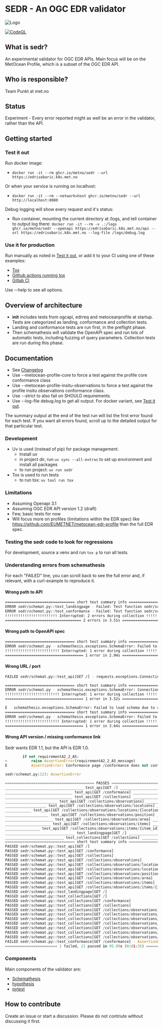 # SEDR - An OGC EDR validator

![Logo](/img/sedr.png "Logo")

[![CodeQL](https://github.com/metno/sedr/actions/workflows/github-code-scanning/codeql/badge.svg)](https://github.com/metno/sedr/actions/workflows/github-code-scanning/codeql)

## What is sedr?

An experimental validator for OGC EDR APIs. Main focus will be on the MetOcean Profile, which is a subset of the OGC EDR API.

## Who is responsible?

Team Punkt at met.no

## Status

Experiment - Every error reported might as well be an error in the validator, rather than the API.

## Getting started

### Test it out

Run docker image:

- `docker run -it --rm ghcr.io/metno/sedr --url https://edrisobaric.k8s.met.no`

Or when your service is running on localhost:

- `docker run -it --rm --network=host ghcr.io/metno/sedr --url http://localhost:8080`

Debug logging will show every request and it's status:

- Run container, mounting the current directory at /logs, and tell container to output log there: `docker run -it --rm -v .:/logs ghcr.io/metno/sedr --openapi https://edrisobaric.k8s.met.no/api --url https://edrisobaric.k8s.met.no --log-file /logs/debug.log`

### Use it for production

Run manually as noted in [Test it out](#test-it-out), or add it to your CI using one of these examples:

- [Tox](https://github.com/metno/edrisobaric/blob/main/tox.ini)
- [Github actions running tox](https://github.com/metno/edrisobaric/blob/main/.github/workflows/tests.yml)
- [Gitlab CI](https://github.com/metno/edrisobaric/blob/main/.gitlab-ci.yml)

Use --help to see all options.

## Overview of architecture

- __init__ includes tests from ogcapi, edrreq and metoceanprofile at startup. Tests are categorized as landing, conformance and collection tests.
- Landing and conformance tests are run first, in the preflight phase.
- Then schemathesis will validate the OpenAPI spec and run lots of automatic tests, including fuzzing of query parameters. Collection tests are run during this phase.

## Documentation

- See [Changelog](CHANGELOG.md)
- Use --metocean-profile-core to force a test against the profile core conformance class
- Use --metocean-profile-insitu-observations to force a test against the profile insitu observations conformance class.
- Use --strict to also fail on SHOULD requirements.
- Use --log-file debug.log to get all output. For docker variant, see [Test it out](#test-it-out).

The summary output at the end of the test run will list the first error found for each test. If you want all errors found, scroll up to the detailed output for that particular test.

### Development

- Uv is used (instead of pip) for package management.
  - Install uv
  - in project dir, run `uv sync --all-extras` to set up environment and install all packages
  - to run project: `uv run sedr`
- Tox is used to run tests
  - to run tox: `uv tool run tox`

### Limitations

- Assuming Openapi 3.1
- Assuming OGC EDR API version 1.2 (draft)
- Few, basic tests for now
- Will focus more on profiles (limitations within the EDR spec) like <https://github.com/EUMETNET/metocean-edr-profile> than the full EDR spec.

### Testing the sedr code to look for regressions

For development, source a venv and run `tox p` to run all tests.

### Understanding errors from schemathesis

For each "FAILED" line, you can scroll back to see the full error and, if relevant, with a curl-example to reproduce it.

#### Wrong path to API

```bash
================================ short test summary info =================================
ERROR sedr/schemat.py::test_landingpage - Failed: Test function sedr/schemat.py::test_landingpage does not match any API operat...
ERROR sedr/schemat.py::test_conformance - Failed: Test function sedr/schemat.py::test_conformance does not match any API operat...
!!!!!!!!!!!!!!!!!!!!!!!! Interrupted: 2 errors during collection !!!!!!!!!!!!!!!!!!!!!!!!!
=================================== 2 errors in 3.51s ====================================
```

#### Wrong path to OpenAPI spec

```bash
================================ short test summary info =================================
ERROR sedr/schemat.py - schemathesis.exceptions.SchemaError: Failed to load schema due to client error (HTTP ...
!!!!!!!!!!!!!!!!!!!!!!!!! Interrupted: 1 error during collection !!!!!!!!!!!!!!!!!!!!!!!!!
==================================== 1 error in 2.94s ====================================
```

#### Wrong URL / port

```bash
FAILED sedr/schemat.py::test_api[GET /] - requests.exceptions.ConnectionError: HTTPConnectionPool(host='example.com', port=80): M...
```

```bash
================================ short test summary info =================================
ERROR sedr/schemat.py - schemathesis.exceptions.SchemaError: Connection failed
!!!!!!!!!!!!!!!!!!!!!!!!! Interrupted: 1 error during collection !!!!!!!!!!!!!!!!!!!!!!!!!
==================================== 1 error in 3.52s ====================================
```

```bash
E   schemathesis.exceptions.SchemaError: Failed to load schema due to client error (HTTP 404 Not Found)
================================ short test summary info =================================
ERROR sedr/schemat.py - schemathesis.exceptions.SchemaError: Failed to load schema due to client error (HTTP ...
!!!!!!!!!!!!!!!!!!!!!!!!! Interrupted: 1 error during collection !!!!!!!!!!!!!!!!!!!!!!!!!
==================================== 1 error in 3.64s ====================================
```

#### Wrong API version / missing conformance link

Sedr wants EDR 1.1, but the API is EDR 1.0.

```python
        if not requirementA2_2_A5:
>           raise AssertionError(requirementA2_2_A5_message)
E           AssertionError: Conformance page /conformance does not contain the core edr class http://www.opengis.net/spec/ogcapi-edr-1/1.1/conf/core. See <https://docs.ogc.org/is/19-086r6/19-086r6.html#_c9401fee-54b9-d116-8365-af0f85a8243d> for more info.

sedr/schemat.py:123: AssertionError

========================================= PASSES =========================================
____________________________________ test_api[GET /] _____________________________________
_______________________________ test_api[GET /conformance] _______________________________
_______________________________ test_api[GET /collections] _______________________________
________________________ test_api[GET /collections/observations] _________________________
___________________ test_api[GET /collections/observations/locations] ____________________
____________ test_api[GET /collections/observations/locations/{location_id}] _____________
____________________ test_api[GET /collections/observations/position] ____________________
______________________ test_api[GET /collections/observations/area] ______________________
_____________________ test_api[GET /collections/observations/items] ______________________
________________ test_api[GET /collections/observations/items/{item_id}] _________________
________________________________ test_landingpage[GET /] _________________________________
___________________________ test_collections[GET /collections] ___________________________
================================ short test summary info =================================
PASSED sedr/schemat.py::test_api[GET /]
PASSED sedr/schemat.py::test_api[GET /conformance]
PASSED sedr/schemat.py::test_api[GET /collections]
PASSED sedr/schemat.py::test_api[GET /collections/observations]
PASSED sedr/schemat.py::test_api[GET /collections/observations/locations]
PASSED sedr/schemat.py::test_api[GET /collections/observations/locations/{location_id}]
PASSED sedr/schemat.py::test_api[GET /collections/observations/position]
PASSED sedr/schemat.py::test_api[GET /collections/observations/area]
PASSED sedr/schemat.py::test_api[GET /collections/observations/items]
PASSED sedr/schemat.py::test_api[GET /collections/observations/items/{item_id}]
PASSED sedr/schemat.py::test_landingpage[GET /]
PASSED sedr/schemat.py::test_collections[GET /]
PASSED sedr/schemat.py::test_collections[GET /conformance]
PASSED sedr/schemat.py::test_collections[GET /collections]
PASSED sedr/schemat.py::test_collections[GET /collections/observations]
PASSED sedr/schemat.py::test_collections[GET /collections/observations/locations]
PASSED sedr/schemat.py::test_collections[GET /collections/observations/locations/{location_id}]
PASSED sedr/schemat.py::test_collections[GET /collections/observations/position]
PASSED sedr/schemat.py::test_collections[GET /collections/observations/area]
PASSED sedr/schemat.py::test_collections[GET /collections/observations/items]
PASSED sedr/schemat.py::test_collections[GET /collections/observations/items/{item_id}]
FAILED sedr/schemat.py::test_conformance[GET /conformance] - AssertionError: Conformance page /conformance does not contain the core edr class htt...
======================== 1 failed, 21 passed in 95.89s (0:01:35) =========================
```

### Components

Main components of the validator are:

- [Schemathesis](https://schemathesis.readthedocs.io/en/stable/)
- [hypothesis](https://hypothesis.readthedocs.io/en/latest/)
- [pytest](https://docs.pytest.org/en/stable/)

## How to contribute

Create an issue or start a discussion. Please do not contriute without
discussing it first.
